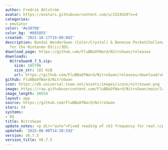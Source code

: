 ```yaml
---
author: Fredrik Ahlström
avatar: https://avatars.githubusercontent.com/u/2324920?v=4
categories:
- emulator
color: '#e38f98'
color_bg: '#805055'
created: '2021-10-17T19:00:08Z'
description: Bandai WonderSwan (Color/Crystal) & Benesse PocketChallenge V2 emulator
  for the Nintendo DS(i)/3DS.
download_page: https://github.com/FluBBaOfWard/NitroSwan/releases
downloads:
  NitroSwan0_7_5.zip:
    size: 185796
    size_str: 181 KiB
    url: https://github.com/FluBBaOfWard/NitroSwan/releases/download/v0.7.5/NitroSwan0_7_5.zip
github: FluBBaOfWard/NitroSwan
icon: https://db.universal-team.net/assets/images/icons/nitroswan.png
image: https://raw.githubusercontent.com/FluBBaOfWard/NitroSwan/main/logo.png
image_length: 38554
layout: app
source: https://github.com/FluBBaOfWard/NitroSwan
stars: 54
systems:
- DS
title: NitroSwan
update_notes: <p dir="auto">Fixed reading of ch3 frequency for real.</p>
updated: '2025-08-08T14:38:59Z'
version: v0.7.5
version_title: V0.7.5
---
```

